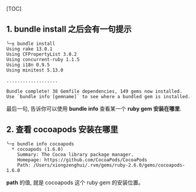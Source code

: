 [TOC]



## 1. bundle install 之后会有一句提示

```
╰─± bundle install
Using rake 13.0.1
Using CFPropertyList 3.0.2
Using concurrent-ruby 1.1.5
Using i18n 0.9.5
Using minitest 5.13.0

...................

Bundle complete! 38 Gemfile dependencies, 149 gems now installed.
Use `bundle info [gemname]` to see where a bundled gem is installed.
```

最后一句, 告诉你可以使用 **bundle info** 查看某一个 **ruby gem 安装在哪里**.



## 2. 查看 cocoapods 安装在哪里

```
╰─± bundle info cocoapods
  * cocoapods (1.6.0)
	Summary: The Cocoa library package manager.
	Homepage: https://github.com/CocoaPods/CocoaPods
	Path: /Users/xiongzenghui/.rvm/gems/ruby-2.6.0/gems/cocoapods-1.6.0
```

**path** 的值, 就是 cocoapods 这个 ruby gem 的安装位置。